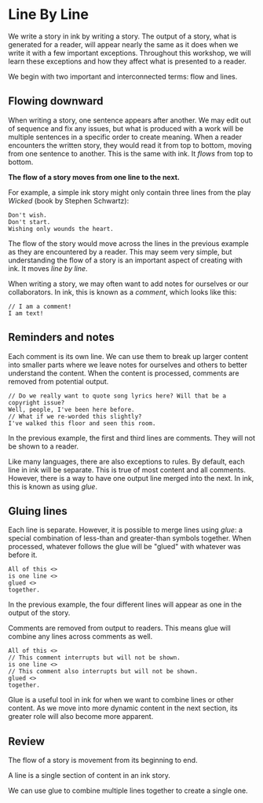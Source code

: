 # Line By Line

We write a story in ink by writing a story. The output of a story, what is generated for a reader, will appear nearly the same as it does when we write it with a few important exceptions. Throughout this workshop, we will learn these exceptions and how they affect what is presented to a reader.

We begin with two important and interconnected terms: flow and lines.

## Flowing downward

When writing a story, one sentence appears after another. We may edit out of sequence and fix any issues, but what is produced with a work
will be multiple sentences in a specific order to create meaning. When a reader encounters the written story, they would read it from top to bottom, moving from one sentence to another. This is the same with ink. It *flows* from top to bottom.

**The flow of a story moves from one line to the next.**

For example, a simple ink story might only contain three lines from the play *Wicked* (book by Stephen Schwartz):

```ink
Don't wish.
Don't start.
Wishing only wounds the heart.
```

The flow of the story would move across the lines in the previous example as they are encountered by a reader. This may seem very simple,
but understanding the flow of a story is an important aspect of creating with ink. It moves *line by line*.

When writing a story, we may often want to add notes for ourselves or our collaborators. In ink, this is known as a *comment*, which looks
like this:

```ink
// I am a comment!
I am text!
```

## Reminders and notes

Each comment is its own line. We can use them to break up larger content into smaller parts where we leave notes for ourselves and others to better understand the content. When the content is processed, comments are removed from potential output.

```ink
// Do we really want to quote song lyrics here? Will that be a copyright issue?
Well, people, I've been here before.
// What if we re-worded this slightly?
I've walked this floor and seen this room.
```

In the previous example, the first and third lines are comments. They will not be shown to a reader.

Like many languages, there are also exceptions to rules. By default, each line in ink will be separate. This is true of most content and all comments. However, there is a way to have one output line merged into the next. In ink, this is known as using *glue*.

## Gluing lines

Each line is separate. However, it is possible to merge lines using *glue*: a special combination of less-than and greater-than symbols
together. When processed, whatever follows the glue will be "glued" with whatever was before it.

```ink
All of this <>
is one line <>
glued <>
together.
```

In the previous example, the four different lines will appear as one in the output of the story.

Comments are removed from output to readers. This means glue will combine any lines across comments as well.

```ink
All of this <>
// This comment interrupts but will not be shown.
is one line <>
// This comment also interrupts but will not be shown.
glued <>
together.
```

Glue is a useful tool in ink for when we want to combine lines or other content. As we move into more dynamic content in the next section, its greater role will also become more apparent.

## Review

The flow of a story is movement from its beginning to end.

A line is a single section of content in an ink story.

We can use glue to combine multiple lines together to create a single
one.
